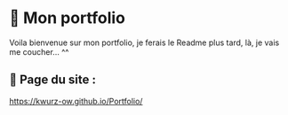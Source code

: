 # 🌊 Mon portfolio

Voila bienvenue sur mon portfolio, je ferais le Readme plus tard, là, je vais me coucher... ^^

## 📄 Page du site :

https://kwurz-ow.github.io/Portfolio/
